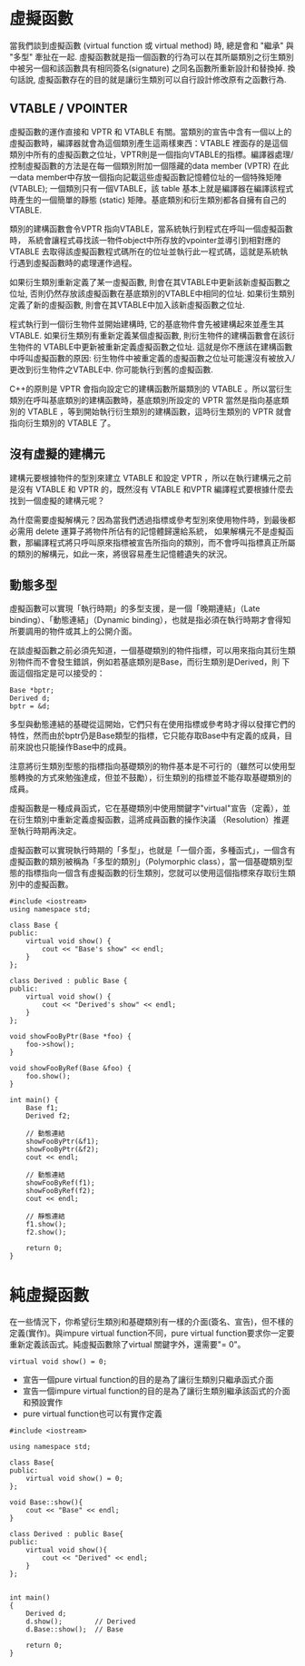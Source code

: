 # 虛擬函數

當我們談到虛擬函數 (virtual function 或 virtual method) 時, 總是會和 "繼承" 與 "多型" 牽扯在一起. 虛擬函數就是指一個函數的行為可以在其所屬類別之衍生類別中被另一個和該函數具有相同簽名(signature) 之同名函數所重新設計和替換掉. 換句話說, 虛擬函數存在的目的就是讓衍生類別可以自行設計修改原有之函數行為.

## VTABLE / VPOINTER

虛擬函數的運作直接和 VPTR 和 VTABLE 有關。當類別的宣告中含有一個以上的虛擬函數時，編譯器就會為這個類別產生這兩樣東西：VTABLE 裡面存的是這個類別中所有的虛擬函數之位址，VPTR則是一個指向VTABLE的指標。編譯器處理/控制虛擬函數的方法是在每一個類別附加一個隱藏的data member (VPTR) 在此一data member中存放一個指向記載這些虛擬函數記憶體位址的一個特殊矩陣(VTABLE); 一個類別只有一個VTABLE，該 table 基本上就是編譯器在編譯該程式時產生的一個簡單的靜態 (static) 矩陣。基底類別和衍生類別都各自擁有自己的VTABLE.

類別的建構函數會令VPTR 指向VTABLE，當系統執行到程式在呼叫一個虛擬函數時， 系統會讓程式尋找該一物件object中所存放的vpointer並導引到相對應的 VTABLE 去取得該虛擬函數程式碼所在的位址並執行此一程式碼，這就是系統執行遇到虛擬函數時的處理運作過程。

如果衍生類別重新定義了某一虛擬函數, 則會在其VTABLE中更新該新虛擬函數之位址, 否則仍然存放該虛擬函數在基底類別的VTABLE中相同的位址. 如果衍生類別定義了新的虛擬函數, 則會在其VTABLE中加入該新虛擬函數之位址.

程式執行到一個衍生物件並開始建構時, 它的基底物件會先被建構起來並產生其VTABLE. 如果衍生類別有重新定義某個虛擬函數, 則衍生物件的建構函數會在該衍生物件的 VTABLE中更新被重新定義虛擬函數之位址. 這就是你不應該在建構函數中呼叫虛擬函數的原因: 衍生物件中被重定義的虛擬函數之位址可能還沒有被放入/更改到衍生物件之VTABLE中. 你可能執行到舊的虛擬函數.

C++的原則是 VPTR 會指向設定它的建構函數所屬類別的 VTABLE 。所以當衍生類別在呼叫基底類別的建構函數時，基底類別所設定的 VPTR 當然是指向基底類別的 VTABLE ，等到開始執行衍生類別的建構函數，這時衍生類別的 VPTR 就會指向衍生類別的 VTABLE 了。

## 沒有虛擬的建構元

建構元要根據物件的型別來建立 VTABLE 和設定 VPTR ，所以在執行建構元之前是沒有 VTABLE 和 VPTR 的，既然沒有 VTABLE 和VPTR 編譯程式要根據什麼去找到一個虛擬的建構元呢？

為什麼需要虛擬解構元？因為當我們透過指標或參考型別來使用物件時，到最後都必需用 delete 運算子將物件所佔有的記憶體歸還給系統， 如果解構元不是虛擬函數，那編譯程式將只呼叫原來指標被宣告所指向的類別，而不會呼叫指標真正所屬的類別的解構元，如此一來，將很容易產生記憶體遺失的狀況。

## 動態多型

虛擬函數可以實現「執行時期」的多型支援，是一個「晚期連結」（Late binding）、「動態連結」（Dynamic binding），也就是指必須在執行時期才會得知所要調用的物件或其上的公開介面。  

在談虛擬函數之前必須先知道，一個基礎類別的物件指標，可以用來指向其衍生類別物件而不會發生錯誤，例如若基底類別是Base，而衍生類別是Derived，則 下面這個指定是可以接受的：
``` 
Base *bptr; 
Derived d; 
bptr = &d;
```
多型與動態連結的基礎從這開始，它們只有在使用指標或參考時才得以發揮它們的特性，然而由於bptr仍是Base類型的指標，它只能存取Base中有定義的成員，目前來說也只能操作Base中的成員。

注意將衍生類別型態的指標指向基礎類別的物件基本是不可行的（雖然可以使用型態轉換的方式來勉強達成，但並不鼓勵），衍生類別的指標並不能存取基礎類別的成員。 

虛擬函數是一種成員函式，它在基礎類別中使用關鍵字"virtual"宣告（定義），並在衍生類別中重新定義虛擬函數，這將成員函數的操作決議 （Resolution）推遲至執行時期再決定。

虛擬函數可以實現執行時期的「多型」，也就是「一個介面，多種函式」，一個含有虛擬函數的類別被稱為「多型的類別」（Polymorphic class），當一個基礎類別型態的指標指向一個含有虛擬函數的衍生類別，您就可以使用這個指標來存取衍生類別中的虛擬函數。
```
#include <iostream> 
using namespace std; 

class Base { 
public: 
    virtual void show() { 
        cout << "Base's show" << endl; 
    } 
}; 

class Derived : public Base { 
public: 
    virtual void show() {
        cout << "Derived's show" << endl; 
    } 
}; 

void showFooByPtr(Base *foo) {
    foo->show();
}

void showFooByRef(Base &foo) {
    foo.show();
}

int main() { 
    Base f1; 
    Derived f2; 

    // 動態連結
    showFooByPtr(&f1); 
    showFooByPtr(&f2);
    cout << endl;
 
    // 動態連結
    showFooByRef(f1); 
    showFooByRef(f2);
    cout << endl; 

    // 靜態連結
    f1.show(); 
    f2.show(); 

    return 0;
}
```

# 純虛擬函數

在一些情況下，你希望衍生類別和基礎類別有一樣的介面(簽名、宣告)，但不樣的定義(實作)。與impure virtual function不同，pure virtual function要求你一定要重新定義該函式。純虛擬函數除了virtual 關鍵字外，還需要"= 0"。
```
virtual void show() = 0;
```

- 宣告一個pure virtual function的目的是為了讓衍生類別只繼承函式介面
- 宣告一個impure virtual function的目的是為了讓衍生類別繼承該函式的介面和預設實作
- pure virtual function也可以有實作定義

```
#include <iostream>

using namespace std;

class Base{
public:
    virtual void show() = 0;
};

void Base::show(){
    cout << "Base" << endl;
}

class Derived : public Base{
public:
    virtual void show(){
        cout << "Derived" << endl;
    }
};


int main()
{
    Derived d;
    d.show();        // Derived
    d.Base::show();  // Base

    return 0;
}
```